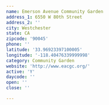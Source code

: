 ```yaml
---
name: Emerson Avenue Community Garden
address_1: 6550 W 80th Street
address_2: ''
city: Westchester
state: CA
zipcode: '90045'
phone: ''
latitude: '33.96923397100005'
longitude: '-118.40476339999998'
category: Community Garden
website: 'http://www.eacgc.org/'
active: 'Y'
daycode: ''
open: ''
close: ''

---
```

